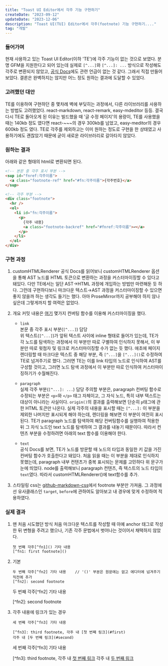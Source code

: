 ```yaml
---
title: "Toast UI Editor에서 각주 기능 구현하기"
createDate: "2023-09-12"
updateDate: "2023-12-06"
description: "Toast UI(TUI) Editor에서 각주(footnote) 기능 구현하기...."
tag: "개발"
---
```


### 들어가며

현재 사용하고 있는 Toast UI Editor(이하 'TE')에 각주 기능이 없는 것으로 보였다. 분명 GFM을 지원한다고 되어 있는데 실제로 `[^...]`와 `[^...]: ...` 방식으로 작성해도 각주로 변환되지 않았고, [공식 Docs](https://github.com/nhn/tui.editor/blob/master/docs/ko/README.md)에도 관련 언급이 없는 것 같다. 그래서 직접 만들어 보았다. 결론은 완벽하지는 않지만 어느 정도 원하는 결과에 도달할 수 있었다.

### 고려했던 대안

TE를 이용하여 구현하던 중 몇차례 벽에 부딪히는 과정에서, 다른 라이브러리를 사용하는 방법도 고려했었다. react-markdown, react-remark, easy-mdeditor 등등. 결국 다시 TE로 돌아오게 된 이유는 빌드했을 때 '글 수정 페이지'의 용량이, TE를 사용했을 때는 140kb 정도 였다면 react-\~\~\~의 경우 300kb를 넘었고, easy-meditor의 경우 600kb 정도 였다. TE로 각주를 제외하고는 이미 원하는 정도로 구현을 한 상태였고 사용하기에도 괜찮았기 때문에 굳이 새로운 라이브러리로 갈아타지 않았다.

### 원하는 결과

아래와 같은 형태의 html로 변환되면 된다.

```html
<!-- 본문 중 각주 표시 부분 -->
<sup id="fnref:각주이름">
  <a class="footnote-ref" href="#fn:각주이름">{각주번호}</a>
</sup>

<!-- 각주 부분 -->
<div class="footnote">
  <hr />
  <ol>
    <li id="fn:각주이름">
      <p>
        {각주 내용}
        <a class="footnote-backref" href="#fnref:각주이름">↩</a>
      </p>
    </li>
  </ol>
</div>
```

### 구현 과정

1. customHTMLRenderer
   공식 Docs를 읽어보니 customHTMLRenderer 옵션을 통해 AST 노드를 HTML 토큰으로 변환하는 과정을 커스터마이징할 수 있다고 돼있다. 다만 TE에서는 일단 AST&rarr;HTML 과정에 개입하는 방법만 마련해둔 듯 하다. 그런데 구현하다보니 마크다운 텍스트&rarr;AST 과정을 커스터마이징할 수 있으면 좋지 않을까 하는 생각도 들기는 했다. 아마 ProseMirror까지 공부해야 하지 않나 싶은데 그렇게까지 할 여력은 없었다.

1. 개요
   커밋 내용은 [여기](https://github.com/keenager/my-nextjs-site/commit/880eaf0b4204ac6f6d86680c8fa96c154beaea5f)
   몇가지 컨버팅 함수를 이용해 커스터마이징을 했다.

   - `link`  
     본문 중 각주 표시 부분(`[^...]`) 담당  
     위 텍스트(`[^...]`)가 앞뒤 텍스트 사이에 inline 형태로 들어가 있는데, TE가 각 노드를 탐색하는 과정에서 이 부분만 따로 구별하여 인식하지 못해서, 이 부분만 따로 윗첨자 및 링크로 커스터마이징할 수가 없는 듯 했다. 애초에 페이지 렌더링할 때 마크다운 텍스트 중 해당 부분, 즉 `[^...]`을 `[^...]()`로 수정하여 TE로 넘겨주기로 했다. 그러면 TE는 이를 link 타입의 노드로 인식하여 AST를 구성할 것이고, 그러면 노드 탐색 과정에서 이 부분만 따로 인식하여 커스터마이징하기가 수월해진다.

   - `paragraph`  
     실제 각주 부분(`[^...]: ...`) 담당
     주의할 부분은, paragraph 컨버팅 함수로 수정되는 부분은 `<p>`와 `</p>` 태그 자체이고, 그 자식 노드, 특히 내부 텍스트는 대상이 아니라는 사실이다. `origin()`의 결과를 출력해보면 단순히 `p`태그에 관한 HTML 토큰만 나온다.
     실제 각주의 내용을 표시할 때는 `[^...]:` 이 부분을 제외한 나머지만 표시되게 해야 하는데, 렌더링을 해보면 이 부분이 여전히 표시된다. TE가 paragraph 노드를 탐색하여 해당 컨버팅함수를 실행하여 적용한 뒤 그 자식 노드인 text 노드를 탐색하여 그 결과를 내놓기 때문이다. 따라서 컨텐츠 부분을 수정하려면 아래의 text 함수를 이용해야 한다.
   - `text`  
     공식 Docs를 보면, TE가 노드를 방문할 때 노드의 타입과 동일한 키 값을 가진 컨버팅 함수가 호출한다고 돼있다. 처음 읽을 때는 이 부분을 제대로 인식하지 못했는데, paragraph 내부 컨텐츠가 중복 표시되는 문제를 고민하다 위 문구가 눈에 띄었다.
     node를 출력해보니 paragraph 컨텐츠, 즉 텍스트의 노드 타입이 `text`였다. 따라서 customHTMLRenderer()에 text함수를 추가.

1. 스타일링
   css는 [github-markdown-css](https://github.com/sindresorhus/github-markdown-css)에서 footnote 부분만 가져옴.
   그 과정에선 유사클래스인 `target`, `before`에 관하여도 알아보고 내 경우에 맞게 수정하여 적용하였다.

### 실제 결과

1. 맨 처음 시도했던 방식
   처음 마크다운 텍스트를 작성할 때 아예 anchor 태그로 작성한 뒤 변형을 주려고 했으나, 기존 각주 문법에서 벗어나는 것이어서 채택하지 않았다.

   ```
   첫 번째 각주[^fn1]() 기타 내용
   [^fn1: first footnote]()
   ```

1. 기본

   ```
   두 번째 각주[^fn2] 기타 내용    // '()' 부분은 원문에는 없고 에디터에 넘겨주기 직전에 추가
   [^fn2]: second footnote
   ```

   두 번째 각주[^fn2] 기타 내용

   \[^fn2\]: second footnote

1. 각주 내용에 링크가 있는 경우

   ```
   세 번째 각주[^fn3] 기타 내용

   [^fn3]: third footnote, 각주 내 [첫 번째 링크](#first)
   각주 내 [두 번째 링크](#second)
   ```

   세 번째 각주[^fn3] 기타 내용

   \[^fn3\]: third footnote\, 각주 내 [첫 번째 링크](#first)
   각주 내 [두 번째 링크](#second)
